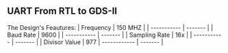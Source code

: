 UART From RTL to GDS-II
-----------------------
The Design's Feautures:
| Frequency      | 150 MHZ |
| -----------    | ------- |
| Baud Rate      | 9600    |
| -----------    | ------- |
| Sampling Rate  | 16x     |
| -----------    | ------- |
|  Divisor Value | 977     |
  ------------   | ------- |
  

